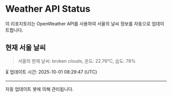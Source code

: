 
# Weather API Status

이 리포지토리는 OpenWeather API를 사용하여 서울의 날씨 정보를 자동으로 업데이트합니다.

## 현재 서울 날씨
> 서울의 현재 날씨: broken clouds, 온도: 22.76°C, 습도: 78%

⏳ 업데이트 시간: 2025-10-01 08:29:47 (UTC)

---
자동 업데이트 봇에 의해 관리됩니다.
